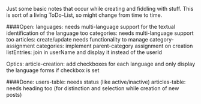 Just some basic notes that occur while creating and fiddling with stuff.
This is sort of a living ToDo-List, so might change from time to time.

####Open:
languages: needs multi-language support for the textual identification of the language too
categories: needs multi-language support too
articles: create/update needs functionality to manage category-assignment
categories: implement parent-category assignment on creation
listEntries: join in userName and display it instead of the userId

Optics:
    article-creation: add checkboxes for each language and only display the language forms if checkbox is set


####Done:
users-table: needs status (like active/inactive)
articles-table: needs heading too (for distinction and selection while creation of new posts)

